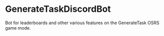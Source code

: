 # GenerateTaskDiscordBot
Bot for leaderboards and other various features on the GenerateTask OSRS game mode.
